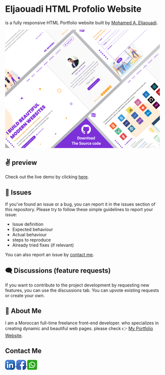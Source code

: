 # Eljaouadi HTML Profolio Website
is a fully responsive HTML Portfolio website built by [Mohamed A. Eljaouadi](http://eljaouadi.com).

![Screenshot](https://raw.githubusercontent.com/Jaouadi7/eljaouadi-portfolio/ad20a8fe6024f723ee6dd7ad4f8fb3e22aa57ca1/offer.jpg)

## ✌️ preview

Check out the live demo by clicking [here](https://jaouadi7.github.io/eljaouadi-portfolio). 

## 🍔 Issues

If you've found an issue or a bug, you can report it in the issues section of this repository. Please try to follow these simple guidelines to report your issue:

* Issue definition
* Expected behaviour
* Actual behaviour
* steps to reproduce
* Already tried fixes (if relevant)

You can also report an issue by  [contact me](mailto:contact@eljaouadi.com).

## 🗨️ Discussions (feature requests)

If you want to contribute to the project development by requesting new features, you can use the discussions tab. You can upvote existing requests or create your own.


## 🚀 About Me

I am a Moroccan full-time freelance front-end developer. who specializes in creating dynamic and beautiful web pages. please check  👉  [My Portfolio Website](http://eljaouadi.com).

## Contact Me

<a href = 'https://www.linkedin.com/in/eljaouadi'>
  <img width = '32px' align= 'center' src="https://github.com/Jaouadi7/Jaouadi7/blob/main/linkedin.png"/>
</a> 
<a href = 'https://web.facebook.com/Eljaouadi7/'>
  <img width = '32px' align= 'center' src="https://github.com/Jaouadi7/Jaouadi7/blob/main/facebook%20(1).png"/>
</a>
<a href = 'https://wa.me/00212621058205'>
  <img width = '32px' align= 'center' src="https://github.com/Jaouadi7/Jaouadi7/blob/main/whatsapp.png"/>
</a>

